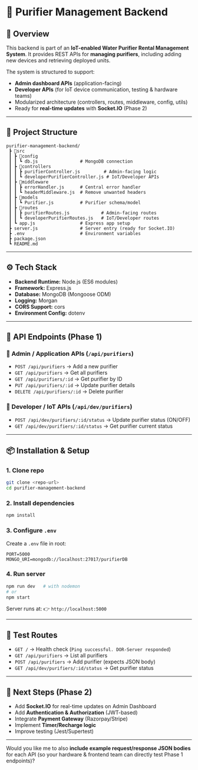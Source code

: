 
# 📘 Purifier Management Backend

## 🚀 Overview

This backend is part of an **IoT-enabled Water Purifier Rental Management System**.
It provides REST APIs for **managing purifiers**, including adding new devices and retrieving deployed units.

The system is structured to support:

* **Admin dashboard APIs** (application-facing)
* **Developer APIs** (for IoT device communication, testing & hardware teams)
* Modularized architecture (controllers, routes, middleware, config, utils)
* Ready for **real-time updates** with **Socket.IO** (Phase 2)

---

## 📂 Project Structure

```
purifier-management-backend/
 ┣ 📂src
 ┃ ┣ 📂config
 ┃ ┃ ┗ db.js                # MongoDB connection
 ┃ ┣ 📂controllers
 ┃ ┃ ┣ purifierController.js         # Admin-facing logic
 ┃ ┃ ┗ developerPurifierController.js # IoT/Developer APIs
 ┃ ┣ 📂middleware
 ┃ ┃ ┣ errorHandler.js      # Central error handler
 ┃ ┃ ┗ headerMiddleware.js  # Remove unwanted headers
 ┃ ┣ 📂models
 ┃ ┃ ┗ Purifier.js          # Purifier schema/model
 ┃ ┣ 📂routes
 ┃ ┃ ┣ purifierRoutes.js            # Admin-facing routes
 ┃ ┃ ┗ developerPurifierRoutes.js   # IoT/Developer routes
 ┃ ┗ app.js                 # Express app setup
 ┣ server.js                # Server entry (ready for Socket.IO)
 ┣ .env                     # Environment variables
 ┣ package.json
 ┗ README.md
```

---

## ⚙️ Tech Stack

* **Backend Runtime:** Node.js (ES6 modules)
* **Framework:** Express.js
* **Database:** MongoDB (Mongoose ODM)
* **Logging:** Morgan
* **CORS Support:** cors
* **Environment Config:** dotenv

---

## 📑 API Endpoints (Phase 1)

### 🔹 Admin / Application APIs (`/api/purifiers`)

* `POST /api/purifiers` → Add a new purifier
* `GET /api/purifiers` → Get all purifiers
* `GET /api/purifiers/:id` → Get purifier by ID
* `PUT /api/purifiers/:id` → Update purifier details
* `DELETE /api/purifiers/:id` → Delete purifier

### 🔹 Developer / IoT APIs (`/api/dev/purifiers`)

* `POST /api/dev/purifiers/:id/status` → Update purifier status (ON/OFF)
* `GET /api/dev/purifiers/:id/status` → Get purifier current status

---

## 📦 Installation & Setup

### 1. Clone repo

```sh
git clone <repo-url>
cd purifier-management-backend
```

### 2. Install dependencies

```sh
npm install
```

### 3. Configure `.env`

Create a `.env` file in root:

```env
PORT=5000
MONGO_URI=mongodb://localhost:27017/purifierDB
```

### 4. Run server

```sh
npm run dev   # with nodemon
# or
npm start
```

Server runs at:
👉 `http://localhost:5000`

---

## 🧪 Test Routes

* `GET /` → Health check (`Ping successful. DOR-Server responded`)
* `GET /api/purifiers` → List all purifiers
* `POST /api/purifiers` → Add purifier (expects JSON body)
* `GET /api/dev/purifiers/:id/status` → Get purifier status

---

## 🔮 Next Steps (Phase 2)

* Add **Socket.IO** for real-time updates on Admin Dashboard
* Add **Authentication & Authorization** (JWT-based)
* Integrate **Payment Gateway** (Razorpay/Stripe)
* Implement **Timer/Recharge logic**
* Improve testing (Jest/Supertest)

---

Would you like me to also **include example request/response JSON bodies** for each API (so your hardware & frontend team can directly test Phase 1 endpoints)?
